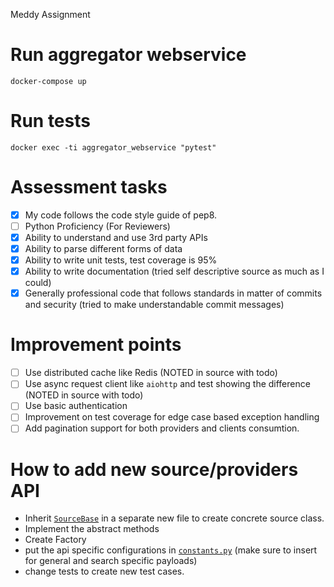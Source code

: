 Meddy Assignment

# Run aggregator webservice 
`docker-compose up`
# Run tests
`docker exec -ti aggregator_webservice "pytest"`

# Assessment tasks 
- [X]  My code follows the code style guide of pep8.
- [ ]  Python Proficiency (For Reviewers)
- [X]  Ability to understand and use 3rd party APIs
- [X]  Ability to parse different forms of data
- [X]  Ability to write unit tests, test coverage is 95%
- [X]  Ability to write documentation (tried self descriptive source as much as I could)
- [X]  Generally professional code that follows standards in matter of commits and security (tried to make understandable commit messages)

# Improvement points
- [ ]  Use distributed cache like Redis (NOTED in source with todo)
- [ ]  Use async request client like `aiohttp` and test showing the difference (NOTED in source with todo)
- [ ]  Use basic authentication
- [ ]  Improvement on test coverage for edge case based exception handling
- [ ]  Add pagination support for both providers and clients consumtion. 
# How to add new source/providers API
* Inherit [`SourceBase`](https://github.com/simanto604newscred/meddy/blob/master/sources/source_base.py#L10 "`SourceBase`") in a separate new file to create concrete source class. 
* Implement the abstract methods
* Create Factory
* put the api specific configurations in [`constants.py`](https://github.com/simanto604newscred/meddy/blob/master/sources/constants.py "`constants.py`") (make sure to insert for general and search specific payloads)
* change tests to create new test cases.


